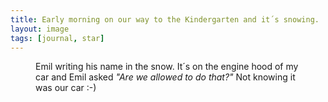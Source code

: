```yaml
---
title: Early morning on our way to the Kindergarten and it´s snowing. 
layout: image
tags: [journal, star]
---
```

<figure>
<img src="/img/journal/IMG_0240.jpg" alt="">
<figcaption>Emil writing his name in the snow. It´s on the engine hood of my car and Emil asked <em>"Are we allowed to do that?"</em> Not knowing it was our car :-)</figcaption>
</figure>
